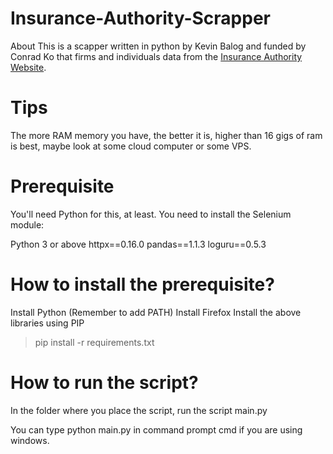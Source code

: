 # Insurance-Authority-Scrapper

About This is a scapper written in python by Kevin Balog and funded by Conrad Ko that firms and individuals data from the [Insurance Authority Website](https://iir.ia.org.hk/#/index).

# Tips
The more RAM memory you have, the better it is, higher than 16 gigs of ram is best, maybe look at some cloud computer or some VPS.

# Prerequisite
You'll need Python for this, at least. You need to install the Selenium module:

Python 3 or above
httpx==0.16.0
pandas==1.1.3
loguru==0.5.3

# How to install the prerequisite?

Install Python (Remember to add PATH)
Install Firefox
Install the above libraries using PIP

> pip install -r requirements.txt

# How to run the script?
In the folder where you place the script, run the script main.py

You can type python main.py in command prompt cmd if you are using windows.
